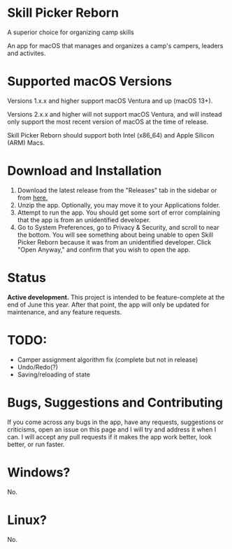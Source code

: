 # Skill Picker Reborn
A superior choice for organizing camp skills

An app for macOS that manages and organizes a camp's campers, leaders and activites.

# Supported macOS Versions
Versions 1.x.x and higher support macOS Ventura and up (macOS 13+).

Versions 2.x.x and higher will not support macOS Ventura, and will instead only support the most recent version of macOS at the time of release.

Skill Picker Reborn should support both Intel (x86_64) and Apple Silicon (ARM) Macs.

# Download and Installation
1. Download the latest release from the "Releases" tab in the sidebar or from [here.](https://github.com/leif-motif/skill-picker-reborn/releases/)
2. Unzip the app. Optionally, you may move it to your Applications folder.
3. Attempt to run the app. You should get some sort of error complaining that the app is from an unidentified developer.
4. Go to System Preferences, go to Privacy & Security, and scroll to near the bottom. You will see something about being unable to open Skill Picker Reborn because it was from an unidentified developer. Click "Open Anyway," and confirm that you wish to open the app.

# Status
**Active development.** This project is intended to be feature-complete at the end of June this year. After that point, the app will only be updated for maintenance, and any feature requests.

# TODO:
- Camper assignment algorithm fix (complete but not in release)
- Undo/Redo(?)
- Saving/reloading of state

# Bugs, Suggestions and Contributing
If you come across any bugs in the app, have any requests, suggestions or criticisms, open an issue on this page and I will try and address it when I can. I will accept any pull requests if it makes the app work better, look better, or run faster.

# Windows?
No.

# Linux?
No.
